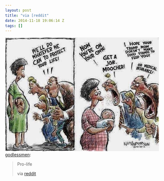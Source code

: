 ```yaml
---
layout: post
title: "via [reddit"
date: 2014-11-18 19:06:14 Z
tags: []
---
```

![](/media/2014/11/102974240174.jpg)
[godlessmen](http://godlessmen.tumblr.com/post/102973936033/pro-life-via-reddit):

> Pro-life
> 
> via [reddit](http://www.reddit.com/r/atheism/comments/2mlj8w/prolife/)

